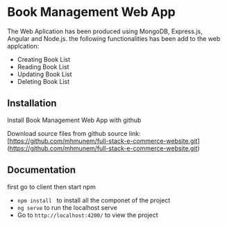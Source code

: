 
# Book Management Web App

The Web Aplication has been produced using MongoDB, Express.js, Angular and Node.js.
the following functionalities has been add to the web applcation:

- Creating Book List
- Reading Book List
- Updating Book List
- Deleting Book List



## Installation

Install Book Management Web App with github

Download source files from github
source link: [https://github.com/mhmunem/full-stack-e-commerce-website.git] (https://github.com/mhmunem/full-stack-e-commerce-website.git)
    
## Documentation


first go to client then start npm

- ```npm install ``` to install all the componet of the project
- ```ng serve``` to run the localhost serve
- Go to ```http://localhost:4200/``` to view the project

